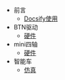 <!--
 * @Author: ProtoDrive000
 * @Date: 2021-02-17 11:18:29
 * @LastEditTime: 2021-02-17 13:25:43
 * @Description: 
 * @FilePath: \docs\_sidebar.md
 * @Copyright © : 2021年 赛博智能车实验室. All rights reserved. 
-->
<!-- docs/_sidebar.md -->

- 前言
    - [Docsify使用](zh-cn/README.md)
- BTN驱动
    - [硬件](zh-cn/BTN驱动/README.md) 
- mini四轴
    - [硬件](zh-cn/mini四轴/README.md)
- 智能车
    - [仿真](zh-cn/智能车/README.md)